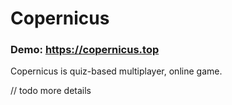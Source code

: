 # Copernicus

### Demo: https://copernicus.top

Copernicus is quiz-based multiplayer, online game.

// todo more details
